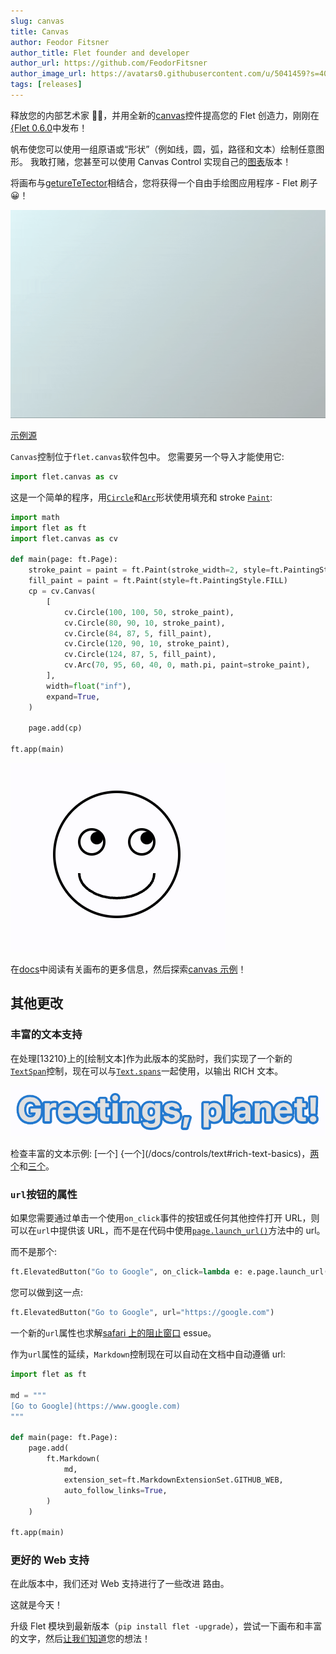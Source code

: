 ```yaml
---
slug: canvas
title: Canvas
author: Feodor Fitsner
author_title: Flet founder and developer
author_url: https://github.com/FeodorFitsner
author_image_url: https://avatars0.githubusercontent.com/u/5041459?s=400&v=4
tags: [releases]
---
```


释放您的内部艺术家 🧑‍🎨，并用全新的[canvas](/docs/controls/canvas)控件提高您的 Flet 创造力，刚刚在[{Flet 0.6.0](https://pypi.org/project/flet/)中发布！

帆布使您可以使用一组原语或“形状”（例如线，圆，弧，路径和文本）绘制任意图形。 我敢打赌，您甚至可以使用 Canvas Control 实现自己的[图表](/blog/flet-charts)版本！

将画布与[getureTeTector](/docs/controls/gesturedetector)相结合，您将获得一个自由手绘图应用程序 - Flet 刷子 😀！

<img src="/img/docs/controls/canvas/canvas-flet-brush.gif" className="screenshot-70 screenshot-rounded"/>

[示例源](https://github.com/flet-dev/examples/blob/main/python/controls/canvas/canvas-flet-brush.py)

`Canvas`控制位于`flet.canvas`软件包中。 您需要另一个导入才能使用它:

```python
import flet.canvas as cv
```

这是一个简单的程序，用[`Circle`](/docs/controls/canvas#circle-shape-properties)和[`Arc`](/docs/controls/canvas#arc-shape-properties)形状使用填充和 stroke [`Paint`](/docs/controls/canvas#paint-properties):

```python
import math
import flet as ft
import flet.canvas as cv

def main(page: ft.Page):
    stroke_paint = paint = ft.Paint(stroke_width=2, style=ft.PaintingStyle.STROKE)
    fill_paint = paint = ft.Paint(style=ft.PaintingStyle.FILL)
    cp = cv.Canvas(
        [
            cv.Circle(100, 100, 50, stroke_paint),
            cv.Circle(80, 90, 10, stroke_paint),
            cv.Circle(84, 87, 5, fill_paint),
            cv.Circle(120, 90, 10, stroke_paint),
            cv.Circle(124, 87, 5, fill_paint),
            cv.Arc(70, 95, 60, 40, 0, math.pi, paint=stroke_paint),
        ],
        width=float("inf"),
        expand=True,
    )

    page.add(cp)

ft.app(main)
```

<img src="/img/docs/controls/canvas/canvas-face.png" className="screenshot-30"/>

在[docs](/docs/controls/canvas)中阅读有关画布的更多信息，然后探索[canvas 示例](https://github.com/flet-dev/examples/tree/main/python/controls/canvas)！

## 其他更改

### 丰富的文本支持

在处理[13210}上的[绘制文本]作为此版本的奖励时，我们实现了一个新的[`TextSpan`](/docs/controls/text#textspan-properties)控制，现在可以与[`Text.spans`](/docs/controls/text#spans)一起使用，以输出 RICH 文本。

<img src="/img/docs/controls/text/richtext-borders-stroke.png" className="screenshot-60" />

检查丰富的文本示例: [一个] {一个](/docs/controls/text#rich-text-basics)，[两个](/docs/controls/text#rich-text-with-borders-and-stroke)和[三个](/docs/controls/text#rich-text-with-gradient)。

### `url`按钮的属性

如果您需要通过单击一个使用`on_click`事件的按钮或任何其他控件打开 URL，则可以在`url`中提供该 URL，而不是在代码中使用[`page.launch_url()`](/docs/controls/page#launch_urlurl)方法中的 url。

而不是那个:

```python
ft.ElevatedButton("Go to Google", on_click=lambda e: e.page.launch_url("https://google.com"))
```

您可以做到这一点:

```python
ft.ElevatedButton("Go to Google", url="https://google.com")
```

一个新的`url`属性也求解[safari 上的阻止窗口](https://github.com/flet-dev/flet/issues/1105) essue。

作为`url`属性的延续，`Markdown`控制现在可以自动在文档中自动遵循 url:

```python
import flet as ft

md = """
[Go to Google](https://www.google.com)
"""

def main(page: ft.Page):
    page.add(
        ft.Markdown(
            md,
            extension_set=ft.MarkdownExtensionSet.GITHUB_WEB,
            auto_follow_links=True,
        )
    )

ft.app(main)
```

### 更好的 Web 支持

在此版本中，我们还对 Web 支持进行了一些改进 路由。

这就是今天！

升级 Flet 模块到最新版本（`pip install flet -upgrade`），尝试一下画布和丰富的文字，然后[让我们知道](https://discord.gg/dzWXP8SHG8)您的想法！
